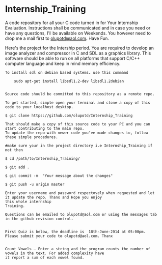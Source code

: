 Internship_Training
===================

A code repository for all your C code turned in for Your Internship Evaluation. Instructions shall be communicated and in case you need or have any questions, I'll be available on Weekends. You however need to drop me a mail first to olupotd@aol.com. Have Fun.

Here's the project for the Intership period. 
	You are required to develop an image analyzer and compressor in C and SDL as a graphics library.
	This software should be able to run on all platforms that support C/C++ computer language and keep in mind memory
	efficiency.
	
	To install sdl on debian based systems. use this command
	
	   	sudo apt-get install libsdl1.2-dev libsdl1.2debian
	
	
	Source code should be committed to this repository as a remote repo. 
	
	To get started, simple open your terminal and clone a copy of this code to your localhost desktop.
	
	$ git clone https://github.com/olupotd/Internship_Training 
	
	That should make a copy of this source code to your PC and you can start contributing to the main repo. 
	To update the repo with newer code you've made changes to, follow these simple procedures.
	
	#make sure your in the project directory i.e Internship_Training if not then 
	
	$ cd /path/to/Internship_Training/
	
	$ git add .
	
	$ git commit -m  "Your message about the changes"
	
	$ git push -u origin master 
	
	Enter your username and password respectovely when requested and let it update the repo. Thanx and Hope you enjoy
	this whole internship 
	Training.
	
	Questions can be emailed to olupotd@aol.com or using the messages tab in the github revision control.	
	

	First Quiz is below, the deadline is  18th-June-2014 at 05:00pm. Please submit your code to olupotd@aol.com. Thanx
	
	
	Count Vowels – Enter a string and the program counts the number of vowels in the text. For added complexity have
	it report a sum of each vowel found.
